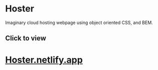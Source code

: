 # Hoster
Imaginary cloud hosting webpage using object oriented CSS, and BEM.
  
## Click to view
# [Hoster.netlify.app](https://tahahoster.netlify.app/)
